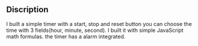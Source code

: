 ## Discription

I built a simple timer with a start, stop and reset button you can choose the time with 3 fields(hour, minute, second).
I built it with simple JavaScript math formulas. the timer has a alarm integrated.
